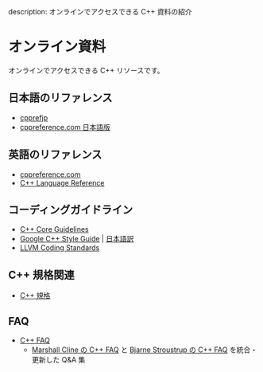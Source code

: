 description: オンラインでアクセスできる C++ 資料の紹介

# オンライン資料

オンラインでアクセスできる C++ リソースです。

## 日本語のリファレンス
- [cpprefjp](https://cpprefjp.github.io/)
- [cppreference.com 日本語版](https://ja.cppreference.com/w/cpp)

## 英語のリファレンス
- [cppreference.com](https://en.cppreference.com/w/)
- [C++ Language Reference](https://docs.microsoft.com/en-us/cpp/cpp/cpp-language-reference)

## コーディングガイドライン
- [C++ Core Guidelines](http://isocpp.github.io/CppCoreGuidelines/CppCoreGuidelines)
- [Google C++ Style Guide](https://google.github.io/styleguide/cppguide.html) | [日本語訳](https://ttsuki.github.io/styleguide/cppguide.ja.html)
- [LLVM Coding Standards](https://llvm.org/docs/CodingStandards.html)

## C++ 規格関連
- [C++ 規格](https://cppmap.github.io/standardization/working-drafts/)

## FAQ
- [C++ FAQ](https://isocpp.org/faq)
    - [Marshall Cline の C++ FAQ](http://www.cs.technion.ac.il/users/yechiel/c++-faq/index.html) と [Bjarne Stroustrup の C++ FAQ](http://stroustrup.com/bs_faq.html) を統合・更新した Q&A 集
